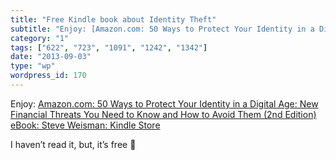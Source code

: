 ```yaml
---
title: "Free Kindle book about Identity Theft"
subtitle: "Enjoy: [Amazon.com: 50 Ways to Protect Your Identity in a Digital Age: New Financial Threats You Nee..."
category: "1"
tags: ["622", "723", "1091", "1242", "1342"]
date: "2013-09-03"
type: "wp"
wordpress_id: 170
---
```

Enjoy: [Amazon.com: 50 Ways to Protect Your Identity in a Digital Age: New Financial Threats You Need to Know and How to Avoid Them (2nd Edition) eBook: Steve Weisman: Kindle Store](http://www.amazon.com/dp/B009PM8XOY/ref=cm_sw_em_r_am_ip_am_us?ie=UTF8) 

I haven’t read it, but, it’s free 🙂